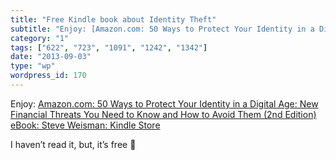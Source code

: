 ```yaml
---
title: "Free Kindle book about Identity Theft"
subtitle: "Enjoy: [Amazon.com: 50 Ways to Protect Your Identity in a Digital Age: New Financial Threats You Nee..."
category: "1"
tags: ["622", "723", "1091", "1242", "1342"]
date: "2013-09-03"
type: "wp"
wordpress_id: 170
---
```

Enjoy: [Amazon.com: 50 Ways to Protect Your Identity in a Digital Age: New Financial Threats You Need to Know and How to Avoid Them (2nd Edition) eBook: Steve Weisman: Kindle Store](http://www.amazon.com/dp/B009PM8XOY/ref=cm_sw_em_r_am_ip_am_us?ie=UTF8) 

I haven’t read it, but, it’s free 🙂